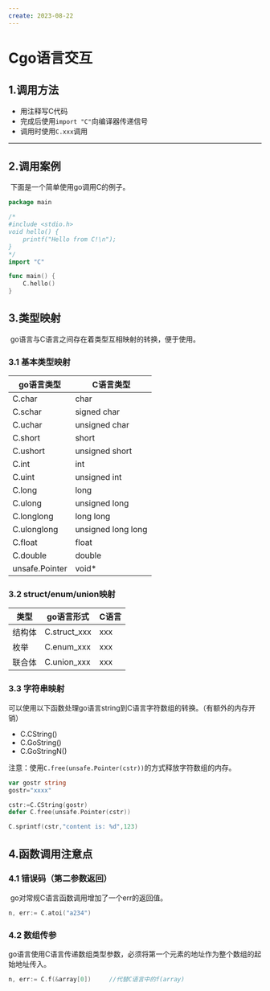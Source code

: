 ```yaml
---
create: 2023-08-22
---
```

# Cgo语言交互

## 1.调用方法

* 用注释写C代码
* 完成后使用`import "C"`向编译器传递信号
* 调用时使用`C.xxx`调用

---

## 2.调用案例

​	下面是一个简单使用go调用C的例子。

```go
package main

/*
#include <stdio.h>
void hello() {
    printf("Hello from C!\n");
}
*/
import "C"

func main() {
    C.hello()
}

```

## 3.类型映射

​	go语言与C语言之间存在着类型互相映射的转换，便于使用。

### 3.1 基本类型映射

| go语言类型     | C语言类型          |
| -------------- | ------------------ |
| C.char         | char               |
| C.schar        | signed char        |
| C.uchar        | unsigned char      |
| C.short        | short              |
| C.ushort       | unsigned short     |
| C.int          | int                |
| C.uint         | unsigned int       |
| C.long         | long               |
| C.ulong        | unsigned long      |
| C.longlong     | long long          |
| C.ulonglong    | unsigned long long |
| C.float        | float              |
| C.double       | double             |
| unsafe.Pointer | void*              |

### 3.2 struct/enum/union映射

| 类型   | go语言形式   | C语言 |
| ------ | ------------ | ----- |
| 结构体 | C.struct_xxx | xxx   |
| 枚举   | C.enum_xxx   | xxx   |
| 联合体 | C.union_xxx  | xxx   |

### 3.3 字符串映射

可以使用以下函数处理go语言string到C语言字符数组的转换。（有额外的内存开销）

* C.CString()
* C.GoString()
* C.GoStringN()

注意：使用`C.free(unsafe.Pointer(cstr))`的方式释放字符数组的内存。

```go
var gostr string
gostr="xxxx"

cstr:=C.CString(gostr)
defer C.free(unsafe.Pointer(cstr))

C.sprintf(cstr,"content is: %d",123)
```

## 4.函数调用注意点

### 4.1 错误码（第二参数返回）

​	go对常规C语言函数调用增加了一个err的返回值。

``` go
n, err:= C.atoi("a234")
```

### 4.2 数组传参

​	go语言使用C语言传递数组类型参数，必须将第一个元素的地址作为整个数组的起始地址传入。

```go
n, err:= C.f(&array[0])		//代替C语言中的f(array)
```

